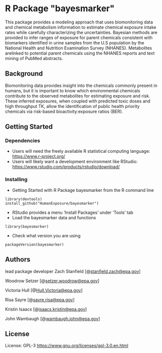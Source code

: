 # R Package "bayesmarker"

This package provides a modeling approach that uses biomonitoring data and chemical metabolism 
information to estimate chemical exposure intake rates while carefully characterizing the uncertainties.
Bayesian methods are provided to infer ranges of exposure for parent chemicals consistent with 
biomarkers identified in urine samples from the U.S population by the National Health and 
Nutrition Examination Survey (NHANES). Metabolites arelinked to potential parent chemicals 
using the NHANES reports and text mining of PubMed abstracts. 

## Background

Biomonitoring data provides insight into the chemicals commonly present in humans, but it is 
important to know which environmental chemicals contribute to the observed metabolites for 
estimating exposure and risk. These inferred exposures, when coupled with predicted toxic doses and high throughput TK, 
allow the identification of public health priority chemicals via risk-based bioactivity:exposure ratios (BER).


## Getting Started

### Dependencies

* Users will need the freely available R statistical computing language: <https://www.r-project.org/>
* Users will likely want a development environment like RStudio: <https://www.rstudio.com/products/rstudio/download/>

### Installing

* Getting Started with R Package bayesmarker from the R command line
```
library(devtools)
install_github("HumanExposure/bayesmarker")
```
* RStudio provides a menu ‘Install Packages’ under ‘Tools’ tab
* Load the bayesmarker data and functions
```
library(bayesmarker)
```
* Check what version you are using 
```
packageVersion(bayesmarker)
```

## Authors

lead package developer Zach Stanfield
[@stanfield.zach@epa.gov]

Woodrow Setzer
[@setzer.woodrow@epa.gov]

Victoria Hull
[@Hull.Victoria@epa.gov]

Risa Sayre
[@sayre.risa@epa.gov]

Kristin Isaacs
[@isaacs.kristin@epa.gov]

John Wambaugh
[@wambaugh.john@epa.gov]



## License

License: GPL-3 <https://www.gnu.org/licenses/gpl-3.0.en.html>